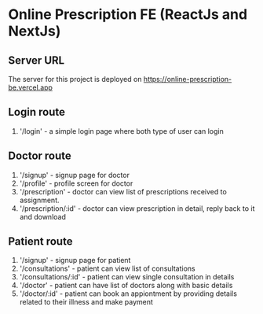# Online Prescription FE (ReactJs and NextJs)

## Server URL
The server for this project is deployed on https://online-prescription-be.vercel.app

## Login route
1. '/login' - a simple login page where both type of user can login

## Doctor route
1. '/signup' - signup page for doctor
2. '/profile' - profile screen for doctor
3. '/prescription' - doctor can view list of prescriptions received to assignment.
4. '/prescription/:id' - doctor can view prescription in detail, reply back to it and download

## Patient route
1. '/signup' - signup page for patient
2. '/consultations' - patient can view list of consultations
3. '/consultations/:id' - patient can view single consultation in details
4. '/doctor' - patient can have list of doctors along with basic details
5. '/doctor/:id' - patient can book an appiontment by providing details related to their illness and make payment
